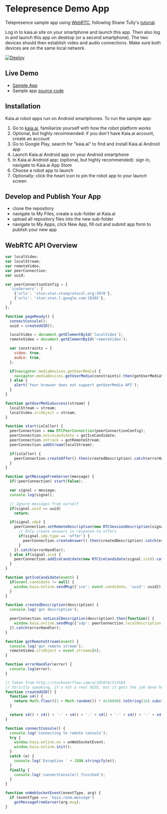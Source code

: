 # Telepresence Demo App
Telepresence sample app using [WebRTC](https://webrtc.org/), following Shane Tully's [tutorial](https://shanetully.com/2014/09/a-dead-simple-webrtc-example/).

Log in to kaia.ai site on your smartphone and launch this app. Then also log in and launch this app on desktop (or a second smartphone). The two devices should then establish video and audio connections. Make sure both devices are on the same local network.

[![Deploy](https://kaia.ai/assets/images/deploy.png)](https://kaia.ai/deploy)

## Live Demo
- [Sample App](https://kaia.ai/view-app/5bdfd8251c3c5242d93d43ad)
- Sample app [source code](https://github.com/kaiaai/tree/master/telepresence)

## Installation
Kaia.ai robot apps run on Android smartphones. To run the sample app:
1. Go to [kaia.ai](https://kaia.ai/), familiarize yourself with how the robot platform works
2. Optional, but highly recommended: if you don't have Kaia.ai account, create an account
3. Go to Google Play, search for "kaia.ai" to find and install Kaia.ai Android app
4. Launch Kaia.ai Android app on your Android smartphone
5. In Kaia.ai Android app: (optional, but highly recommended): sign in, navigate to Kaia.ai App Store
6. Choose a robot app to launch
7. Optionally: click the heart icon to pin the robot app to your launch screen 

## Develop and Publish Your App
- clone the repository
- navigate to My Files, create a sub-folder at Kaia.ai
- upload all repository files into the new sub-folder
- navigate to My Apps, click New App, fill out and submit app form to publish your new app

## WebRTC API Overview
```js
var localVideo;
var localStream;
var remoteVideo;
var peerConnection;
var uuid;

var peerConnectionConfig = {
  'iceServers': [
    {'urls': 'stun:stun.stunprotocol.org:3478'},
    {'urls': 'stun:stun.l.google.com:19302'},
  ]
};

function pageReady() {
  connectConsole();
  uuid = createUUID();

  localVideo = document.getElementById('localVideo');
  remoteVideo = document.getElementById('remoteVideo');

  var constraints = {
    video: true,
    audio: true,
  };

  if(navigator.mediaDevices.getUserMedia) {
    navigator.mediaDevices.getUserMedia(constraints).then(getUserMediaSuccess).catch(errorHandler);
  } else {
    alert('Your browser does not support getUserMedia API');
  }
}

function getUserMediaSuccess(stream) {
  localStream = stream;
  localVideo.srcObject = stream;
}

function start(isCaller) {
  peerConnection = new RTCPeerConnection(peerConnectionConfig);
  peerConnection.onicecandidate = gotIceCandidate;
  peerConnection.ontrack = gotRemoteStream;
  peerConnection.addStream(localStream);

  if(isCaller) {
    peerConnection.createOffer().then(createdDescription).catch(errorHandler);
  }
}

function gotMessageFromServer(message) {
  if(!peerConnection) start(false);

  var signal = message;
  console.log(signal);

  // Ignore messages from ourself
  if(signal.uuid == uuid)
    return;

  if(signal.sdp) {
    peerConnection.setRemoteDescription(new RTCSessionDescription(signal.sdp)).then(function() {
      // Only create answers in response to offers
      if(signal.sdp.type == 'offer') {
        peerConnection.createAnswer().then(createdDescription).catch(errorHandler);
      }
    }).catch(errorHandler);
  } else if(signal.ice) {
    peerConnection.addIceCandidate(new RTCIceCandidate(signal.ice)).catch(errorHandler);
  }
}

function gotIceCandidate(event) {
  if(event.candidate != null) {
    window.kaia.online.sendMsg({'ice': event.candidate, 'uuid': uuid});
  }
}

function createdDescription(description) {
  console.log('got description');

  peerConnection.setLocalDescription(description).then(function() {
    window.kaia.online.sendMsg({'sdp': peerConnection.localDescription, 'uuid': uuid});
  }).catch(errorHandler);
}

function gotRemoteStream(event) {
  console.log('got remote stream');
  remoteVideo.srcObject = event.streams[0];
}

function errorHandler(error) {
  console.log(error);
}

// Taken from http://stackoverflow.com/a/105074/515584
// Strictly speaking, it's not a real UUID, but it gets the job done here
function createUUID() {
  function s4() {
    return Math.floor((1 + Math.random()) * 0x10000).toString(16).substring(1);
  }

  return s4() + s4() + '-' + s4() + '-' + s4() + '-' + s4() + '-' + s4() + s4() + s4();
}

function connectConsole() {
  console.log('Connecting to remote console');
  try {
    window.kaia.online.on = onWebSocketEvent;
    window.kaia.online.init();
  }
  catch (e) {
    console.log('Exception ' + JSON.stringify(e));
  }
  finally {
    console.log('connectConsole() finished');
  }
}

function onWebSocketEvent(eventType, arg) {
  if (eventType === 'kaia.room.message')
    gotMessageFromServer(arg.msg);
}
````
